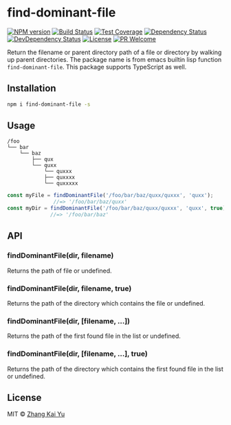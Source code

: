# find-dominant-file
[![NPM version][npm-image]][npm-url]
[![Build Status][travis-image]][travis-url]
[![Test Coverage][cov-image]][cov-url]
[![Dependency Status][daviddm-image]][daviddm-url]
[![DevDependency Status][daviddm-image-dev]][daviddm-url-dev]
[![License][license-image]][license-url]
[![PR Welcome][pr-image]][pr-url]

Return the filename or parent directory path of a file or directory by walking
up parent directories. The package name is from emacs builtin lisp function
`find-dominant-file`. This package supports TypeScript as well.

## Installation

```bash
npm i find-dominant-file -s
```

## Usage

```
/foo
└── bar
    └── baz
        ├── qux
        └── quxx
            └── quxxx
            ├── quxxxx
            └── quxxxxx
```

``` js
const myFile = findDominantFile('/foo/bar/baz/quxx/quxxx', 'quxx');
               //=> '/foo/bar/baz/quxx'
const myDir = findDominantFile('/foo/bar/baz/quxx/quxxx', 'quxx', true);
              //=> '/foo/bar/baz'
```

## API

### findDominantFile(dir, filename)

Returns the path of file or undefined.

### findDominantFile(dir, filename, true)

Returns the path of the directory which contains the file or undefined.

### findDominantFile(dir, [filename, ...])

Returns the path of the first found file in the list or undefined.

### findDominantFile(dir, [filename, ...], true)

Returns the path of the directory which contains the first found file in the
list or undefined.

## License

MIT © [Zhang Kai Yu][license-url]

[npm-image]: https://badge.fury.io/js/find-dominant-file.svg
[npm-url]: https://npmjs.org/package/find-dominant-file
[travis-image]: https://travis-ci.org/zhangkaiyulw/find-dominant-file.svg?branch=master
[travis-url]: https://travis-ci.org/zhangkaiyulw/find-dominant-file
[cov-image]: https://codecov.io/gh/zhangkaiyulw/find-dominant-file/branch/master/graph/badge.svg
[cov-url]: https://codecov.io/gh/zhangkaiyulw/find-dominant-file
[daviddm-image]: https://david-dm.org/zhangkaiyulw/find-dominant-file.svg?theme=shields.io
[daviddm-url]: https://david-dm.org/zhangkaiyulw/find-dominant-file
[daviddm-image-dev]: https://david-dm.org/zhangkaiyulw/find-dominant-file/dev-status.svg
[daviddm-url-dev]: https://david-dm.org/zhangkaiyulw/find-dominant-file?type=dev
[license-image]: https://img.shields.io/github/license/zhangkaiyulw/find-dominant-file.svg
[license-url]: https://github.com/zhangkaiyulw/find-dominant-file/blob/master/LICENSE
[pr-image]: https://img.shields.io/badge/PRs-welcome-brightgreen.svg
[pr-url]: https://github.com/zhangkaiyulw/find-dominant-file/blob/master/CONTRIBUTING.md
